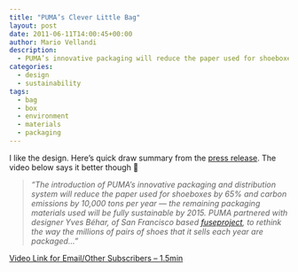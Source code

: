```yaml
---
title: "PUMA’s Clever Little Bag"
layout: post
date: 2011-06-11T14:00:45+00:00
author: Mario Vellandi
description:
  - PUMA’s innovative packaging will reduce the paper used for shoeboxes; remaining packaging materials used will be fully sustainable by 2015
categories:
  - design
  - sustainability
tags:
  - bag
  - box
  - environment
  - materials
  - packaging
---
```

I like the design. Here&#8217;s quick draw summary from the [press release](http://vision.puma.com/us/en/2010/04/puma-launches-new-sustainable-packaging-designed-by-yves-behar/). The video below says it better though 🙂

> *&#8220;The introduction of PUMA’s innovative packaging and distribution system will reduce the paper used for shoeboxes by 65% and carbon emissions by 10,000 tons per year — the remaining packaging materials used will be fully sustainable by 2015. PUMA partnered with designer Yves Béhar, of San Francisco based <a href="http://www.fuseproject.com/">fuseproject</a>, to rethink the way the millions of pairs of shoes that it sells each year are packaged&#8230;&#8221;*

[Video Link for Email/Other Subscribers &#8211; 1.5min](http://www.youtube.com/watch?v=vwRulz8hPKI)
